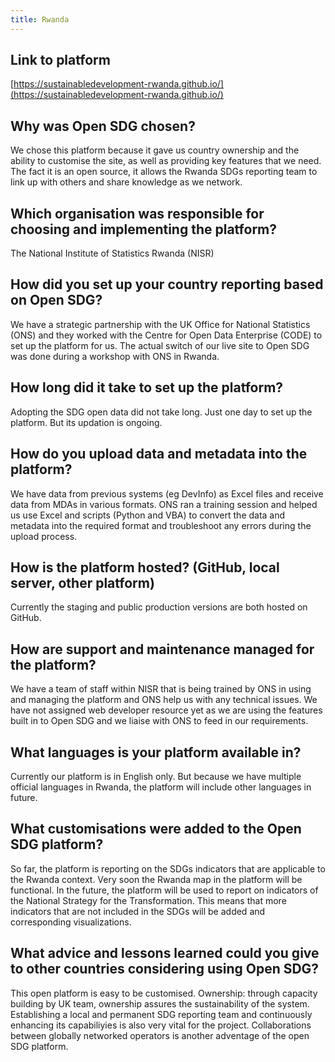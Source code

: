 ```yaml
---
title: Rwanda
---
```


## Link to platform
[https://sustainabledevelopment-rwanda.github.io/](https://sustainabledevelopment-rwanda.github.io/)

## Why was Open SDG chosen?
We chose this platform because it gave us country ownership and the ability to customise the site, as well as providing key features that we need. The fact it is an open source, it allows the Rwanda SDGs reporting team to link up with others and share knowledge as we network. 

## Which organisation was responsible for choosing and implementing the platform?
The National Institute of Statistics Rwanda (NISR) 

## How did you set up your country reporting based on Open SDG?
We have a strategic partnership with the UK Office for National Statistics (ONS) and they worked with the Centre for Open Data Enterprise (CODE) to set up the platform for us. The actual switch of our live site to Open SDG was done during a workshop with ONS in Rwanda.

## How long did it take to set up the platform?
Adopting the SDG open data did not take long. Just one day to set up the platform. But its updation is ongoing. 

## How do you upload data and metadata into the platform?
We have data from previous systems (eg DevInfo) as Excel files and receive data from MDAs in various formats. ONS ran a training session and helped us use Excel and scripts (Python and VBA) to convert the data and metadata into the required format and troubleshoot any errors during the upload process.

## How is the platform hosted? (GitHub, local server, other platform)
Currently the staging and public production versions are both hosted on GitHub.

## How are support and maintenance managed for the platform?
We have a team of staff within NISR that is being trained by ONS in using and managing the platform and ONS help us with any technical issues. We have not assigned web developer resource yet as we are using the features built in to Open SDG and we liaise with ONS to feed in our requirements.

## What languages is your platform available in?
Currently our platform is in English only. But because we have multiple official languages in Rwanda, the platform will include other languages in future.

## What customisations were added to the Open SDG platform?
So far, the platform is reporting on the SDGs indicators that are applicable to the Rwanda context. Very soon the Rwanda map in the platform will be functional. In the future, the platform will be used to report on indicators of the National Strategy for the Transformation. This means that more indicators that are not included in the SDGs will be added and  corresponding visualizations. 

## What advice and lessons learned could you give to other countries considering using Open SDG?
This open platform is easy to be customised. Ownership: through capacity building by UK team, ownership assures the sustainability of the system. Establishing a local and permanent SDG reporting team and continuously enhancing its capabiliyies is also very vital for the project. Collaborations between globally networked operators is another adventage of the open SDG platform. 
